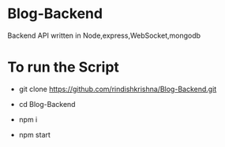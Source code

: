 # Blog-Backend

Backend API written in Node,express,WebSocket,mongodb

# To run the Script 

* git clone https://github.com/rindishkrishna/Blog-Backend.git

* cd Blog-Backend

* npm i

* npm start

